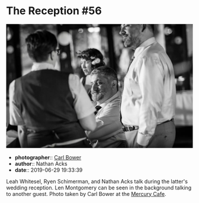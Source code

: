 # The Reception \#56

![Leah Whitsel, Ryen Schimerman, and Nathan Acks talk](assets/2019-06-29-set-3-the-reception-56.webp)

* **photographer**:: [Carl Bower](https://carlbowerphotos.com)  
* **author**:: Nathan Acks  
* **date**:: 2019-06-29 19:33:39

Leah Whitesel, Ryen Schimerman, and Nathan Acks talk during the latter's wedding reception. Len Montgomery can be seen in the background talking to another guest. Photo taken by Carl Bower at the [Mercury Cafe](http://mercurycafe.com).
